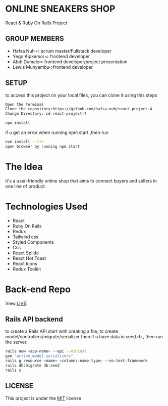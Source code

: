 # ONLINE SNEAKERS SHOP
React & Ruby On Rails Project

## GROUP MEMBERS
* Hafsa Nuh ➪ scrum master/Fullstack developer
* Yego Kipkemoi ➪ frontend developer 
* Abdi Dumale➪ frontend developer/project presentation
* Lewis Munyambu➪frontend developer


## SETUP
to access  this project on your local files, you can clone it using this steps

```bash
Open the Terminal
Clone the repository:https://github.com/hafsa-nuh/react-project-4
Change Directory: cd react-project-4

npm install
```
if u get an error when running npm start ,then run
```bash
nvm install --lts
open browser by running npm start
```


# The Idea
It's a user-friendly online shop that aims to connect buyers and sellers in one line of product.


# Technologies Used
* React
* Ruby On Rails
* Redux
* Tailwind css
* Styled Components
* Css
* React Splide
* React Hot Toast
* React Icons
* Redux Toolkit

# Back-end Repo
View [LIVE](https://github.com/hafsa-nuh/phase-4-rails-project):

## Rails API backend
to create a Rails API start with creating a file, to create model/controllers/migrate/serializer then if u have data in seed.rb , then run the server.
```bash
rails new <app-name> --api --minimal
gem "active_model_serializers"
rails g resource <name> <columns-name:type> --no-test-framework
rails db:migrate db:seed
rails s
```

## LICENSE

This project is under the [MIT](License) license
